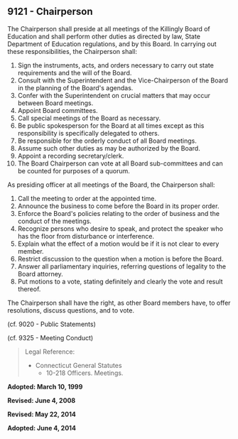 ## 9121 - Chairperson

The Chairperson shall preside at all meetings of the Killingly Board of Education and shall perform other duties as directed by law, State Department of Education regulations, and by this Board.  In carrying out these responsibilities, the Chairperson shall:

1.  Sign the instruments, acts, and orders necessary to carry out state requirements and the will of the Board.
2.  Consult with the Superintendent and the Vice-Chairperson of the Board in the planning of the Board's agendas.
3.  Confer with the Superintendent on crucial matters that may occur between Board meetings.
4.  Appoint Board committees.
5.  Call special meetings of the Board as necessary.
6.  Be public spokesperson for the Board at all times except as this responsibility is specifically delegated to others.
7.  Be responsible for the orderly conduct of all Board meetings.
8.  Assume such other duties as may be authorized by the Board.
9.  Appoint a recording secretary/clerk.
10.  The Board Chairperson can vote at all Board sub-committees and can be counted for purposes of a quorum.

As presiding officer at all meetings of the Board, the Chairperson shall:

1.  Call the meeting to order at the appointed time.
2.  Announce the business to come before the Board in its proper order.
3.  Enforce the Board's policies relating to the order of business and the conduct of the meetings.
4.  Recognize persons who desire to speak, and protect the speaker who has the floor from disturbance or interference.
5.  Explain what the effect of a motion would be if it is not clear to every member.
6.  Restrict discussion to the question when a motion is before the Board.
7.  Answer all parliamentary inquiries, referring questions of legality to the Board attorney.
8.  Put motions to a vote, stating definitely and clearly the vote and result thereof.

The Chairperson shall have the right, as other Board members have, to offer resolutions, discuss questions, and to vote.

(cf. 9020 - Public Statements)

(cf. 9325 - Meeting Conduct)

> Legal Reference:  
> 
> * Connecticut General Statutes
>   * 10-218 Officers.  Meetings.

**Adopted:  March 10, 1999**

**Revised:  June 4, 2008**

**Revised:  May 22, 2014**

**Adopted:  June 4, 2014**
